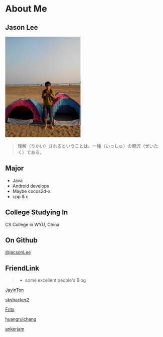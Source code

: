 # About Me

## Jason Lee

<img alt="avatar" src="avatar.jpg" width="240">

> 理解（りかい）されるということは、一種（いっしゅ）の贅沢（ぜいたく）である。

## Major
- Java
- Android develops
- Maybe cocos2d-x 
- cpp & c

## College Studying In

CS College in WYU, China

## On Github

[@jacsonLee](https://github.com/jacsonLee)

## FriendLink
>* some excellent people's Blog 

[JayinTon](http://jayinton.com/blog/index.html)

[skyhacker2](http://my.oschina.net/skyhacker2/blog)

[Fritx](http://fritx.github.io/blog/)

[huangruichang](http://huangruichang.github.io/)

[ankerjam](http://ankerjam.sinaapp.com/)